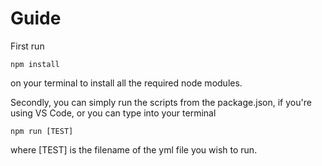 # Guide

First run 

```
npm install
```

on your terminal to install all the required node modules.

Secondly, you can simply run the scripts from the package.json, if you're using VS Code, or you can type into your terminal 

```
npm run [TEST]
```

where [TEST] is the filename of the yml file you wish to run.